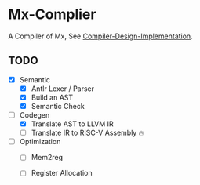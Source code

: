 # Mx-Complier

A Compiler of Mx, See [Compiler-Design-Implementation](https://github.com/ACMClassCourses/Compiler-Design-Implementation). 

## TODO

- [x] Semantic
    - [x] Antlr Lexer / Parser
    - [x] Build an AST
    - [x] Semantic Check
- [ ] Codegen
    - [x] Translate AST to LLVM IR 
    - [ ] Translate IR to RISC-V Assembly 🔥
- [ ] Optimization
    - [ ] Mem2reg
    - [ ] Register Allocation

